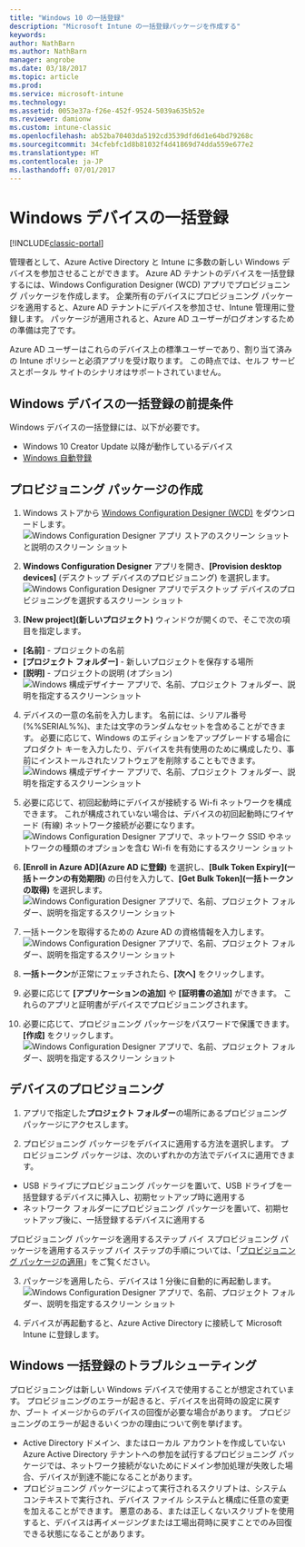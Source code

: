 ```yaml
---
title: "Windows 10 の一括登録"
description: "Microsoft Intune の一括登録パッケージを作成する"
keywords: 
author: NathBarn
ms.author: NathBarn
manager: angrobe
ms.date: 03/18/2017
ms.topic: article
ms.prod: 
ms.service: microsoft-intune
ms.technology: 
ms.assetid: 0053e37a-f26e-452f-9524-5039a635b52e
ms.reviewer: damionw
ms.custom: intune-classic
ms.openlocfilehash: ab52ba70403da5192cd3539dfd6d1e64bd79268c
ms.sourcegitcommit: 34cfebfc1d8b81032f4d41869d74dda559e677e2
ms.translationtype: HT
ms.contentlocale: ja-JP
ms.lasthandoff: 07/01/2017
---
```

# <a name="bulk-enrollment-for-windows-devices"></a>Windows デバイスの一括登録

[!INCLUDE[classic-portal](../includes/classic-portal.md)]

管理者として、Azure Active Directory と Intune に多数の新しい Windows デバイスを参加させることができます。 Azure AD テナントのデバイスを一括登録するには、Windows Configuration Designer (WCD) アプリでプロビジョニング パッケージを作成します。 企業所有のデバイスにプロビジョニング パッケージを適用すると、Azure AD テナントにデバイスを参加させ、Intune 管理用に登録します。 パッケージが適用されると、Azure AD ユーザーがログオンするための準備は完了です。

Azure AD ユーザーはこれらのデバイス上の標準ユーザーであり、割り当て済みの Intune ポリシーと必須アプリを受け取ります。 この時点では、セルフ サービスとポータル サイトのシナリオはサポートされていません。

## <a name="prerequisites-for-windows-devices-bulk-enrollment"></a>Windows デバイスの一括登録の前提条件

Windows デバイスの一括登録には、以下が必要です。

- Windows 10 Creator Update 以降が動作しているデバイス
- [Windows 自動登録](/intune-classic/deploy-use/set-up-windows-device-management-with-microsoft-intune#enable-windows-10-automatic-enrollment)

## <a name="create-a-provisioning-package"></a>プロビジョニング パッケージの作成

1. Windows ストアから [Windows Configuration Designer (WCD)](https://www.microsoft.com/store/apps/9nblggh4tx22) をダウンロードします。
![Windows Configuration Designer アプリ ストアのスクリーン ショットと説明のスクリーン ショット](../media/bulk-enroll-store.png)

2. **Windows Configuration Designer** アプリを開き、**[Provision desktop devices]** (デスクトップ デバイスのプロビジョニング) を選択します。
![Windows Configuration Designer アプリでデスクトップ デバイスのプロビジョニングを選択するスクリーン ショット](../media/bulk-enroll-select.png)

3. **[New project]\(新しいプロジェクト\)** ウィンドウが開くので、そこで次の項目を指定します。
  - **[名前]** - プロジェクトの名前
  - **[プロジェクト フォルダー]** - 新しいプロジェクトを保存する場所
  - **[説明]** - プロジェクトの説明 (オプション) ![Windows 構成デザイナー アプリで、名前、プロジェクト フォルダー、説明を指定するスクリーンショット](../media/bulk-enroll-name.png)

4.  デバイスの一意の名前を入力します。 名前には、シリアル番号 (%%SERIAL%%)、または文字のランダムなセットを含めることができます。 必要に応じて、Windows のエディションをアップグレードする場合にプロダクト キーを入力したり、デバイスを共有使用のために構成したり、事前にインストールされたソフトウェアを削除することもできます。<BR>
![Windows 構成デザイナー アプリで、名前、プロジェクト フォルダー、説明を指定するスクリーンショット](../media/bulk-enroll-device.png)

5.  必要に応じて、初回起動時にデバイスが接続する Wi-fi ネットワークを構成できます。  これが構成されていない場合は、デバイスの初回起動時にワイヤード (有線) ネットワーク接続が必要になります。
![Windows Configuration Designer アプリで、ネットワーク SSID やネットワークの種類のオプションを含む Wi-fi を有効にするスクリーン ショット](../media/bulk-enroll-network.png)

6.  **[Enroll in Azure AD]\(Azure AD に登録\)** を選択し、**[Bulk Token Expiry]\(一括トークンの有効期限\)** の日付を入力して、**[Get Bulk Token]\(一括トークンの取得\)** を選択します。
![Windows Configuration Designer アプリで、名前、プロジェクト フォルダー、説明を指定するスクリーン ショット](../media/bulk-enroll-account.png)

7. 一括トークンを取得するための Azure AD の資格情報を入力します。
![Windows Configuration Designer アプリで、名前、プロジェクト フォルダー、説明を指定するスクリーン ショット](../media/bulk-enroll-cred.png)

8.  **一括トークン**が正常にフェッチされたら、**[次へ]** をクリックします。

9. 必要に応じて **[アプリケーションの追加]** や **[証明書の追加]** ができます。 これらのアプリと証明書がデバイスでプロビジョニングされます。

10. 必要に応じて、プロビジョニング パッケージをパスワードで保護できます。  **[作成]** をクリックします。
![Windows Configuration Designer アプリで、名前、プロジェクト フォルダー、説明を指定するスクリーン ショット](../media/bulk-enroll-create.png)

## <a name="provision-devices"></a>デバイスのプロビジョニング

1. アプリで指定した**プロジェクト フォルダー**の場所にあるプロビジョニング パッケージにアクセスします。

2. プロビジョニング パッケージをデバイスに適用する方法を選択します。  プロビジョニング パッケージは、次のいずれかの方法でデバイスに適用できます。
 - USB ドライブにプロビジョニング パッケージを置いて、USB ドライブを一括登録するデバイスに挿入し、初期セットアップ時に適用する
 - ネットワーク フォルダーにプロビジョニング パッケージを置いて、初期セットアップ後に、一括登録するデバイスに適用する

 プロビジョニング パッケージを適用するステップ バイ スプロビジョニング パッケージを適用するステップ バイ ステップの手順については、「[プロビジョニング パッケージの適用](https://technet.microsoft.com/itpro/windows/configure/provisioning-apply-package)」をご覧ください。

3. パッケージを適用したら、デバイスは 1 分後に自動的に再起動します。
 ![Windows Configuration Designer アプリで、名前、プロジェクト フォルダー、説明を指定するスクリーン ショット](../media/bulk-enroll-add.png)

4. デバイスが再起動すると、Azure Active Directory に接続して Microsoft Intune に登録します。

## <a name="troubleshooting-windows-bulk-enrollment"></a>Windows 一括登録のトラブルシューティング

プロビジョニングは新しい Windows デバイスで使用することが想定されています。 プロビジョニングのエラーが起きると、デバイスを出荷時の設定に戻すか、ブート イメージからのデバイスの回復が必要な場合があります。 プロビジョニングのエラーが起きるいくつかの理由について例を挙げます。

- Active Directory ドメイン、またはローカル アカウントを作成していない Azure Active Directory テナントへの参加を試行するプロビジョニング パッケージでは、ネットワーク接続がないためにドメイン参加処理が失敗した場合、デバイスが到達不能になることがあります。
- プロビジョニング パッケージによって実行されるスクリプトは、システム コンテキストで実行され、デバイス ファイル システムと構成に任意の変更を加えることができます。 悪意のある、または正しくないスクリプトを使用すると、デバイスは再イメージングまたは工場出荷時に戻すことでのみ回復できる状態になることがあります。
